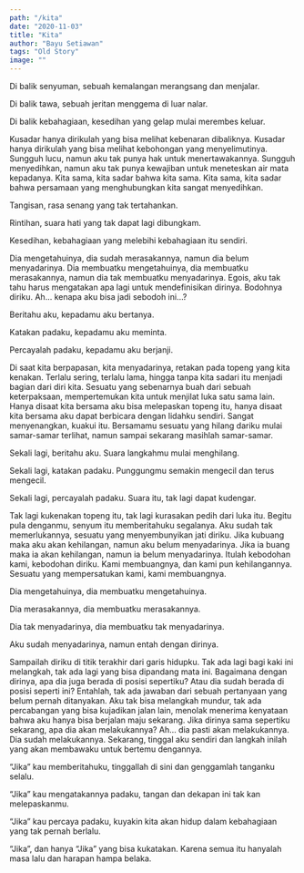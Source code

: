 ```yaml
---
path: "/kita"
date: "2020-11-03"
title: "Kita"
author: "Bayu Setiawan"
tags: "Old Story"
image: ""
---
```


Di balik senyuman, sebuah kemalangan merangsang dan menjalar.

Di balik tawa, sebuah jeritan menggema di luar nalar.

Di balik kebahagiaan, kesedihan yang gelap mulai merembes keluar.

Kusadar hanya dirikulah yang bisa melihat kebenaran dibaliknya. Kusadar hanya dirikulah yang bisa melihat kebohongan yang menyelimutinya. Sungguh lucu, namun aku tak punya hak untuk menertawakannya. Sungguh menyedihkan, namun aku tak punya kewajiban untuk meneteskan air mata kepadanya. Kita sama, kita sadar bahwa kita sama. Kita sama, kita sadar bahwa persamaan yang menghubungkan kita sangat menyedihkan.

Tangisan, rasa senang yang tak tertahankan. 

Rintihan, suara hati yang tak dapat lagi dibungkam. 

Kesedihan, kebahagiaan yang melebihi kebahagiaan itu sendiri. 

Dia mengetahuinya, dia sudah merasakannya, namun dia belum menyadarinya. Dia membuatku mengetahuinya, dia membuatku merasakannya, namun dia tak membuatku menyadarinya. Egois, aku tak tahu harus mengatakan apa lagi untuk mendefinisikan dirinya. Bodohnya diriku. Ah… kenapa aku bisa jadi sebodoh ini…?

Beritahu aku, kepadamu aku bertanya.

Katakan padaku, kepadamu aku meminta.

Percayalah padaku, kepadamu aku berjanji.

Di saat kita berpapasan, kita menyadarinya, retakan pada topeng yang kita kenakan. Terlalu sering, terlalu lama, hingga tanpa kita sadari itu menjadi bagian dari diri kita. Sesuatu yang sebenarnya buah dari sebuah keterpaksaan, mempertemukan kita untuk menjilat luka satu sama lain. Hanya disaat kita bersama aku bisa melepaskan topeng itu, hanya disaat kita bersama aku dapat berbicara dengan lidahku sendiri. Sangat menyenangkan, kuakui itu. Bersamamu sesuatu yang hilang dariku mulai samar-samar terlihat, namun sampai sekarang masihlah samar-samar.

Sekali lagi, beritahu aku. Suara langkahmu mulai menghilang.

Sekali lagi, katakan padaku. Punggungmu semakin mengecil dan terus mengecil.

Sekali lagi, percayalah padaku. Suara itu, tak lagi dapat kudengar.

Tak lagi kukenakan topeng itu, tak lagi kurasakan pedih dari luka itu. Begitu pula denganmu, senyum itu memberitahuku segalanya. Aku sudah tak memerlukannya, sesuatu yang menyembunyikan jati diriku. Jika kubuang maka aku akan kehilangan, namun aku belum menyadarinya. Jika ia buang maka ia akan kehilangan, namun ia belum menyadarinya. Itulah kebodohan kami, kebodohan diriku. Kami membuangnya, dan kami pun kehilangannya. Sesuatu yang mempersatukan kami, kami membuangnya.

Dia mengetahuinya, dia membuatku mengetahuinya.

Dia merasakannya, dia membuatku merasakannya.

Dia tak menyadarinya, dia membuatku tak menyadarinya.

Aku sudah menyadarinya, namun entah dengan dirinya.

Sampailah diriku di titik terakhir dari garis hidupku. Tak ada lagi bagi kaki ini melangkah, tak ada lagi yang bisa dipandang mata ini. Bagaimana dengan dirinya, apa dia juga berada di posisi sepertiku? Atau dia sudah berada di posisi seperti ini? Entahlah, tak ada jawaban dari sebuah pertanyaan yang belum pernah ditanyakan. Aku tak bisa melangkah mundur, tak ada percabangan yang bisa kujadikan jalan lain, menolak menerima kenyataan bahwa aku hanya bisa berjalan maju sekarang. Jika dirinya sama sepertiku sekarang, apa dia akan melakukannya? Ah… dia pasti akan melakukannya. Dia sudah melakukannya. Sekarang, tinggal aku sendiri dan langkah inilah yang akan membawaku untuk bertemu dengannya.

“Jika” kau memberitahuku, tinggallah di sini dan genggamlah tanganku selalu.

“Jika” kau mengatakannya padaku, tangan dan dekapan ini tak kan melepaskanmu.

“Jika” kau percaya padaku, kuyakin kita akan hidup dalam kebahagiaan yang tak pernah berlalu.

“Jika”, dan hanya “Jika” yang bisa kukatakan. Karena semua itu hanyalah masa lalu dan harapan hampa belaka.
